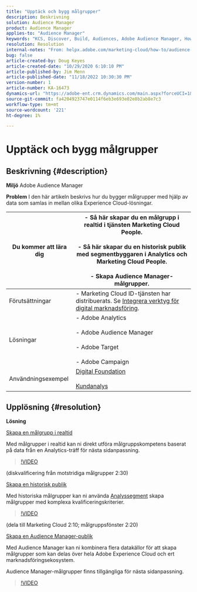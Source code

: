 ```yaml
---
title: "Upptäck och bygg målgrupper"
description: Beskrivning
solution: Audience Manager
product: Audience Manager
applies-to: "Audience Manager"
keywords: "KCS, Discover, Build, Audiences, Adobe Audience Manager, How To"
resolution: Resolution
internal-notes: "From: helpx.adobe.com/marketing-cloud/how-to/audience-discovery.html"
bug: false
article-created-by: Doug Keyes
article-created-date: "10/29/2020 6:10:10 PM"
article-published-by: Jim Menn
article-published-date: "11/18/2022 10:30:30 PM"
version-number: 1
article-number: KA-16473
dynamics-url: "https://adobe-ent.crm.dynamics.com/main.aspx?forceUCI=1&pagetype=entityrecord&etn=knowledgearticle&id=279bbdfa-111a-eb11-a813-000d3a5937f3"
source-git-commit: fa4204923747e0114f6eb3e693e02e8b2ab8e7c3
workflow-type: tm+mt
source-wordcount: '221'
ht-degree: 1%

---
```


# Upptäck och bygg målgrupper

## Beskrivning {#description}


<b>Miljö</b>
Adobe Audience Manager

<b>Problem</b>
I den här artikeln beskrivs hur du bygger målgrupper med hjälp av data som samlas in mellan olika Experience Cloud-lösningar.


| Du kommer att lära dig | - Så här skapar du en målgrupp i realtid i tjänsten Marketing Cloud People.<br><br>- Så här skapar du en historisk publik med segmentbyggaren i Analytics och Marketing Cloud People.<br><br>- Skapa Audience Manager-målgrupper. |
| --- | --- |
| Förutsättningar | - Marketing Cloud ID-tjänsten har distribuerats. Se [Integrera verktyg för digital marknadsföring](https://helpx.adobe.com/marketing-cloud/how-to/tool-integration.html). |
| Lösningar | - Adobe Analytics<br><br>- Adobe Audience Manager<br><br>- Adobe Target<br><br>- Adobe Campaign |
| Användningsexempel | [Digital Foundation](https://helpx.adobe.com/marketing-cloud/how-to/digital-foundation.html)<br><br>[Kundanalys](https://helpx.adobe.com/marketing-cloud/how-to/customer-intelligence.html) |





## Upplösning {#resolution}


<b>Lösning</b>

<u>Skapa en målgrupp i realtid</u>

Med målgrupper i realtid kan ni direkt utföra målgruppskompetens baserat på data från en Analytics-träff för nästa sidanpassning.




>[!VIDEO](https://video.tv.adobe.com/v/17804t1/)



(diskvalificering från motstridiga målgrupper 2:30)



<u>Skapa en historisk publik</u>

Med historiska målgrupper kan ni använda [Analyssegment](https://marketing.adobe.com/resources/help/en_US/analytics/segment/) skapa målgrupper med komplexa kvalificeringskriterier.




>[!VIDEO](https://video.tv.adobe.com/v/17805/)



(dela till Marketing Cloud 2:10; målgruppsfönster 2:20)

<u>Skapa en Audience Manager-publik</u>

Med Audience Manager kan ni kombinera flera datakällor för att skapa målgrupper som kan delas över hela Adobe Experience Cloud och ert marknadsföringsekosystem.

Audience Manager-målgrupper finns tillgängliga för nästa sidanpassning.




>[!VIDEO](https://video.tv.adobe.com/v/18113t1/)


